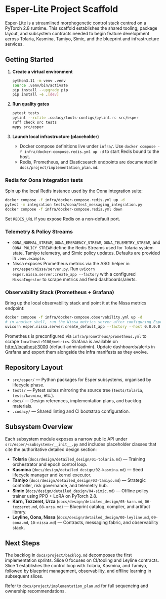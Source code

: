 # Esper-Lite Project Scaffold

Esper-Lite is a streamlined morphogenetic control stack centred on a PyTorch 2.8 runtime. This scaffold establishes the shared tooling, package layout, and subsystem contracts needed to begin feature development across Tolaria, Kasmina, Tamiyo, Simic, and the blueprint and infrastructure services.

## Getting Started

1. **Create a virtual environment**

   ```bash
   python3.11 -m venv .venv
   source .venv/bin/activate
   pip install --upgrade pip
   pip install -e .[dev]
   ```

2. **Run quality gates**

   ```bash
   pytest tests
   pylint --rcfile .codacy/tools-configs/pylint.rc src/esper
   ruff check src tests
   mypy src/esper
   ```

3. **Launch local infrastructure (placeholder)**
   - Docker compose definitions live under `infra/`. Use `docker compose -f infra/docker-compose.redis.yml up -d` to start Redis bound to the host.
   - Redis, Prometheus, and Elasticsearch endpoints are documented in `docs/project/implementation_plan.md`.

### Redis for Oona integration tests

Spin up the local Redis instance used by the Oona integration suite:

```bash
docker compose -f infra/docker-compose.redis.yml up -d
pytest -m integration tests/oona/test_messaging_integration.py
docker compose -f infra/docker-compose.redis.yml down
```

Set `REDIS_URL` if you expose Redis on a non-default port.

### Telemetry & Policy Streams

- `OONA_NORMAL_STREAM`, `OONA_EMERGENCY_STREAM`, `OONA_TELEMETRY_STREAM`, and `OONA_POLICY_STREAM` define the Redis Streams used for Tolaria system state, Tamiyo telemetry, and Simic policy updates. Defaults are provided in `.env.example`.
- Nissa exposes Prometheus metrics via the ASGI helper in `src/esper/nissa/server.py`. Run `uvicorn esper.nissa.server:create_app --factory` with a configured `NissaIngestor` to scrape metrics and feed dashboards/alerts.

### Observability Stack (Prometheus + Grafana)

Bring up the local observability stack and point it at the Nissa metrics endpoint:

```bash
docker compose -f infra/docker-compose.observability.yml up -d
# in another shell, run the Nissa metrics server after configuring EsperSettings
uvicorn esper.nissa.server:create_default_app --factory --host 0.0.0.0 --port 9100
```

Prometheus is preconfigured via `infra/prometheus/prometheus.yml` to scrape `localhost:9100/metrics`. Grafana is available on <http://localhost:3000> (default admin/admin). Update dashboards/alerts in Grafana and export them alongside the infra manifests as they evolve.

## Repository Layout

- `src/esper/` — Python packages for Esper subsystems, organised by lifecycle phase.
- `tests/` — Pytest suites mirroring the source tree (`tests/tolaria`, `tests/kasmina`, etc.).
- `docs/` — Design references, implementation plans, and backlog materials.
- `.codacy/` — Shared linting and CI bootstrap configuration.

## Subsystem Overview

Each subsystem module exposes a narrow public API under `src/esper/<subsystem>/__init__.py` and includes placeholder classes that cite the authoritative detailed design section:

- **Tolaria** (`docs/design/detailed_design/01-tolaria.md`) — Training orchestrator and epoch control loop.
- **Kasmina** (`docs/design/detailed_design/02-kasmina.md`) — Seed lifecycle manager and kernel executor.
- **Tamiyo** (`docs/design/detailed_design/03-tamiyo.md`) — Strategic controller, risk governance, and telemetry hub.
- **Simic** (`docs/design/detailed_design/04-simic.md`) — Offline policy trainer using PPO + LoRA on PyTorch 2.8.
- **Karn, Tezzeret, Urza** (`docs/design/detailed_design/05-karn.md`, `06-tezzeret.md`, `08-urza.md`) — Blueprint catalog, compiler, and artifact library.
- **Leyline, Oona, Nissa** (`docs/design/detailed_design/00-leyline.md`, `09-oona.md`, `10-nissa.md`) — Contracts, messaging fabric, and observability stack.

## Next Steps

The backlog in `docs/project/backlog.md` decomposes the first implementation sprints. Slice 0 focuses on CI/tooling and Leyline contracts. Slice 1 establishes the control loop with Tolaria, Kasmina, and Tamiyo, followed by blueprint management, observability, and offline learning in subsequent slices.

Refer to `docs/project/implementation_plan.md` for full sequencing and ownership recommendations.
